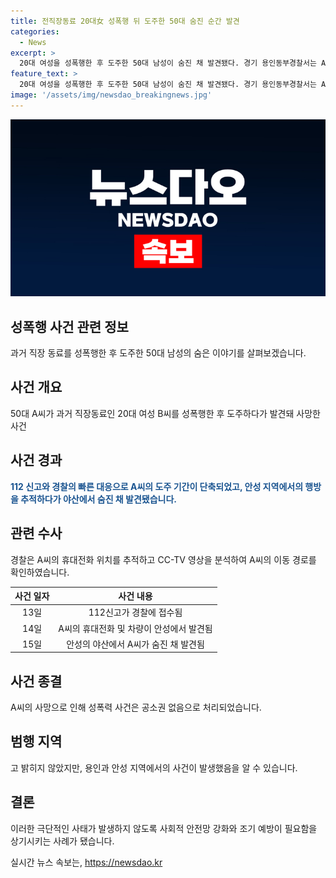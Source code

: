 ```yaml
---
title: 전직장동료 20대女 성폭행 뒤 도주한 50대 숨진 순간 발견
categories:
  - News
excerpt: >
  20대 여성을 성폭행한 후 도주한 50대 남성이 숨진 채 발견됐다. 경기 용인동부경찰서는 A씨의 사망에 따라 사건을 공소권 없음으로 종결했다. A씨는 휴대전화 위치와 CCTV 영상을 추적해 지난날 용인에서의 범행 후 안성으로 이동한 것이 확인됐고, 안성 야산에서 숨진 채 발견됐다. 경찰은 A씨가 극단적 선택을 한 것으로 추정하고 있다.
feature_text: >
  20대 여성을 성폭행한 후 도주한 50대 남성이 숨진 채 발견됐다. 경기 용인동부경찰서는 A씨의 사망에 따라 사건을 공소권 없음으로 종결했다. A씨는 휴대전화 위치와 CCTV 영상을 추적해 지난날 용인에서의 범행 후 안성으로 이동한 것이 확인됐고, 안성 야산에서 숨진 채 발견됐다. 경찰은 A씨가 극단적 선택을 한 것으로 추정하고 있다.
image: '/assets/img/newsdao_breakingnews.jpg'
---
```


<p><img src="/assets/img/newsdao_breakingnews.jpg" alt="koreaapp 속보" /></p>

<h2 data-ke-size="size26">성폭행 사건 관련 정보</h2>

<p data-ke-size="size16">과거 직장 동료를 성폭행한 후 도주한 50대 남성의 숨은 이야기를 살펴보겠습니다.</p>

<h2>사건 개요</h2>

<p data-ke-size="size16">50대 A씨가 과거 직장동료인 20대 여성 B씨를 성폭행한 후 도주하다가 발견돼 사망한 사건</p>

<h2>사건 경과</h2>

<p data-ke-size="size16"><b><span style="color: #1a5490;">112 신고와 경찰의 빠른 대응으로 A씨의 도주 기간이 단축되었고, 안성 지역에서의 행방을 추적하다가 야산에서 숨진 채 발견됐습니다.</span></b></p>

<h2>관련 수사</h2>

<p data-ke-size="size16">경찰은 A씨의 휴대전화 위치를 추적하고 CC-TV 영상을 분석하여 A씨의 이동 경로를 확인하였습니다.</p>

<table>
    <thead>
        <tr>
            <th style="text-align: center;">사건 일자</th>
            <th style="text-align: center;">사건 내용</th>
        </tr>
    </thead>
    <tbody>
        <tr>
            <td style="text-align: center;">13일</td>
            <td style="text-align: center;">112신고가 경찰에 접수됨</td>
        </tr>
        <tr>
            <td style="text-align: center;">14일</td>
            <td style="text-align: center;">A씨의 휴대전화 및 차량이 안성에서 발견됨</td>
        </tr>
        <tr>
            <td style="text-align: center;">15일</td>
            <td style="text-align: center;">안성의 야산에서 A씨가 숨진 채 발견됨</td>
        </tr>
    </tbody>
</table>

<h2>사건 종결</h2>

<p data-ke-size="size16">A씨의 사망으로 인해 성폭력 사건은 공소권 없음으로 처리되었습니다.</p>

<h2>범행 지역</h2>

<p data-ke-size="size16">고 밝히지 않았지만, 용인과 안성 지역에서의 사건이 발생했음을 알 수 있습니다.</p>

<h2>결론</h2>

<p data-ke-size="size16">이러한 극단적인 사태가 발생하지 않도록 사회적 안전망 강화와 조기 예방이 필요함을 상기시키는 사례가 됐습니다.</p>
실시간 뉴스 속보는, <a href="https://newsdao.kr" rel="dofollow">https://newsdao.kr</a>



